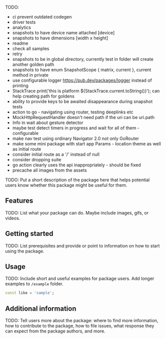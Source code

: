 TODO:
- ci prevent outdated codegen
- driver tests
- analytics
- snapshots to have device name attached [device]
- snapshots to have dimensions [width x height]
- readme
- check all samples
- retry
- snapshots to be in global directory, currently test in folder will create another golden path
- snapshots to have enum SnapshotScope { matrix, current }, current method in private
- use configurable logger https://pub.dev/packages/logger instead of printing
- StackTrace print('this is platform ${StackTrace.current.toString()}'); can help creating path for goldens
- ability to provide keys to be awaited disappearance during snapshot tests
- action to go - navigating using router, testing deeplinks etc
- MockHttpRequestHandler doesn't need path if the uri can be uri.path
- Info in wait about gesture detector
- maybe test detect timers in progress and wait for all of them - configurable
- make nav test using ordinary Navigator 2.0 not only GoRouter
- make some mini package with start app Params - location theme as well as initial route
- consider initial route as a '/' instead of null
- consider dropping suite
- go action clearly uses the api inappropriately - should be fixed
- precache all images from the assets

TODO: Put a short description of the package here that helps potential users
know whether this package might be useful for them.

## Features

TODO: List what your package can do. Maybe include images, gifs, or videos.

## Getting started

TODO: List prerequisites and provide or point to information on how to
start using the package.

## Usage

TODO: Include short and useful examples for package users. Add longer examples
to `/example` folder.

```dart
const like = 'sample';
```

## Additional information

TODO: Tell users more about the package: where to find more information, how to
contribute to the package, how to file issues, what response they can expect
from the package authors, and more.
